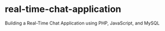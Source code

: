 # real-time-chat-application
Building a Real-Time Chat Application using PHP, JavaScript, and MySQL
